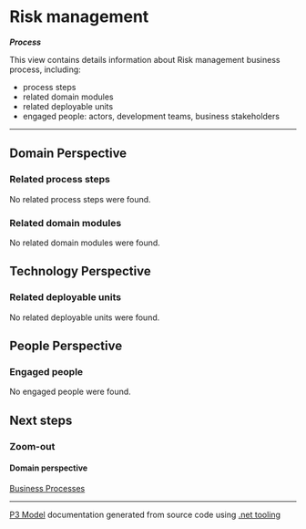 ﻿
# Risk management

***Process***  

This view contains details information about Risk management business process, including:
- process steps
- related domain modules
- related deployable units
- engaged people: actors, development teams, business stakeholders  

---



## Domain Perspective


### Related process steps

No related process steps were found.  

### Related domain modules

No related domain modules were found.  

## Technology Perspective


### Related deployable units

No related deployable units were found.  

## People Perspective


### Engaged people

No engaged people were found.  

## Next steps


### Zoom-out


#### Domain perspective

[Business Processes](BusinessProcesses.md)  

---

[P3 Model](https://github.com/P3-model/P3-model) documentation generated from source code using [.net tooling](https://github.com/P3-model/P3-model-dotnet)